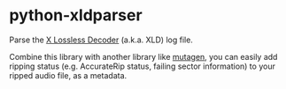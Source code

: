 # python-xldparser

Parse the [X Lossless Decoder](https://tmkk.undo.jp/xld/) (a.k.a. XLD) log file.

Combine this library with another library like [mutagen](https://github.com/quodlibet/mutagen), you can easily add ripping status (e.g. AccurateRip status, failing sector information) to your ripped audio file, as a metadata.